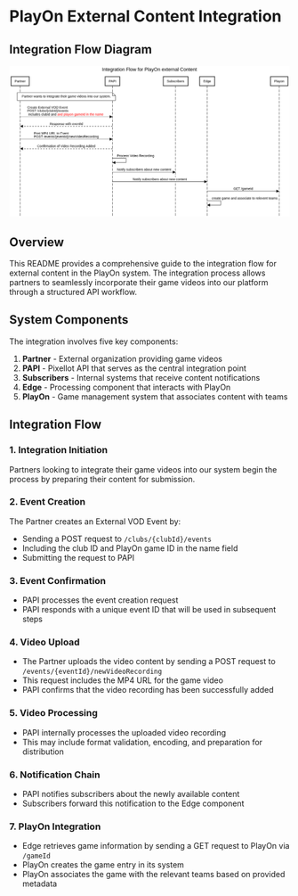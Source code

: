 # PlayOn External Content Integration

## Integration Flow Diagram

![Integration Flow for PlayOn external Content](../images/playon-external-content-flow.png)

## Overview

This README provides a comprehensive guide to the integration flow for external content in the PlayOn system. The integration process allows partners to seamlessly incorporate their game videos into our platform through a structured API workflow.

## System Components

The integration involves five key components:

1. **Partner** - External organization providing game videos
2. **PAPI** - Pixellot API that serves as the central integration point
3. **Subscribers** - Internal systems that receive content notifications
4. **Edge** - Processing component that interacts with PlayOn
5. **PlayOn** - Game management system that associates content with teams

## Integration Flow

### 1. Integration Initiation
Partners looking to integrate their game videos into our system begin the process by preparing their content for submission.

### 2. Event Creation
The Partner creates an External VOD Event by:
- Sending a POST request to `/clubs/{clubId}/events`
- Including the club ID and PlayOn game ID in the name field
- Submitting the request to PAPI

### 3. Event Confirmation
- PAPI processes the event creation request
- PAPI responds with a unique event ID that will be used in subsequent steps

### 4. Video Upload
- The Partner uploads the video content by sending a POST request to `/events/{eventId}/newVideoRecording`
- This request includes the MP4 URL for the game video
- PAPI confirms that the video recording has been successfully added

### 5. Video Processing
- PAPI internally processes the uploaded video recording
- This may include format validation, encoding, and preparation for distribution

### 6. Notification Chain
- PAPI notifies subscribers about the newly available content
- Subscribers forward this notification to the Edge component

### 7. PlayOn Integration
- Edge retrieves game information by sending a GET request to PlayOn via `/gameId`
- PlayOn creates the game entry in its system
- PlayOn associates the game with the relevant teams based on provided metadata




